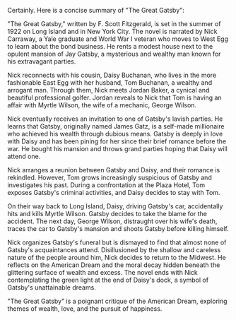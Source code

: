 Certainly. Here is a concise summary of "The Great Gatsby":

"The Great Gatsby," written by F. Scott Fitzgerald, is set in the summer of 1922 on Long Island and in New York City. The novel is narrated by Nick Carraway, a Yale graduate and World War I veteran who moves to West Egg to learn about the bond business. He rents a modest house next to the opulent mansion of Jay Gatsby, a mysterious and wealthy man known for his extravagant parties.

Nick reconnects with his cousin, Daisy Buchanan, who lives in the more fashionable East Egg with her husband, Tom Buchanan, a wealthy and arrogant man. Through them, Nick meets Jordan Baker, a cynical and beautiful professional golfer. Jordan reveals to Nick that Tom is having an affair with Myrtle Wilson, the wife of a mechanic, George Wilson.

Nick eventually receives an invitation to one of Gatsby's lavish parties. He learns that Gatsby, originally named James Gatz, is a self-made millionaire who achieved his wealth through dubious means. Gatsby is deeply in love with Daisy and has been pining for her since their brief romance before the war. He bought his mansion and throws grand parties hoping that Daisy will attend one.

Nick arranges a reunion between Gatsby and Daisy, and their romance is rekindled. However, Tom grows increasingly suspicious of Gatsby and investigates his past. During a confrontation at the Plaza Hotel, Tom exposes Gatsby's criminal activities, and Daisy decides to stay with Tom.

On their way back to Long Island, Daisy, driving Gatsby's car, accidentally hits and kills Myrtle Wilson. Gatsby decides to take the blame for the accident. The next day, George Wilson, distraught over his wife's death, traces the car to Gatsby's mansion and shoots Gatsby before killing himself.

Nick organizes Gatsby's funeral but is dismayed to find that almost none of Gatsby's acquaintances attend. Disillusioned by the shallow and careless nature of the people around him, Nick decides to return to the Midwest. He reflects on the American Dream and the moral decay hidden beneath the glittering surface of wealth and excess. The novel ends with Nick contemplating the green light at the end of Daisy's dock, a symbol of Gatsby's unattainable dreams.

"The Great Gatsby" is a poignant critique of the American Dream, exploring themes of wealth, love, and the pursuit of happiness.